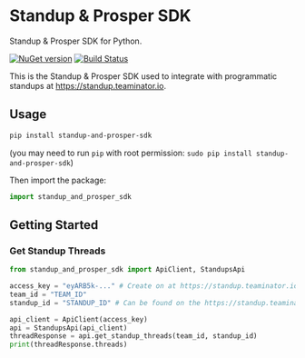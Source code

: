 # Standup & Prosper SDK
Standup & Prosper SDK for Python.

[![NuGet version](https://badge.fury.io/py/standup-and-prosper-sdk.svg)](https://badge.fury.io/py/standup-and-prosper-sdk) [![Build Status](https://travis-ci.com/Teaminator/standup-and-prosper-sdk.py.svg?branch=release%2F1.0)](https://travis-ci.com/github/Teaminator/standup-and-prosper-sdk.py)

This is the Standup & Prosper SDK used to integrate with programmatic standups at https://standup.teaminator.io.

## Usage

```sh
pip install standup-and-prosper-sdk
```
(you may need to run `pip` with root permission: `sudo pip install standup-and-prosper-sdk`)

Then import the package:
```python
import standup_and_prosper_sdk
```

## Getting Started

### Get Standup Threads
```python
from standup_and_prosper_sdk import ApiClient, StandupsApi

access_key = "eyARB5k-..." # Create on at https://standup.teaminator.io/app/#/api
team_id = "TEAM_ID"
standup_id = "STANDUP_ID" # Can be found on the https://standup.teaminator.io/app/#/standups page or by querying the existing standups

api_client = ApiClient(access_key)
api = StandupsApi(api_client)
threadResponse = api.get_standup_threads(team_id, standup_id)
print(threadResponse.threads)
```
